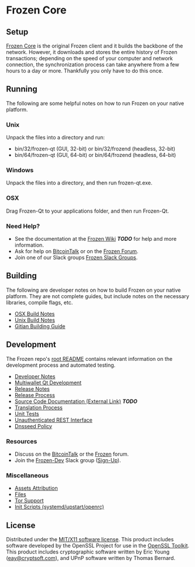 Frozen Core
=====================

Setup
---------------------
[Frozen Core](http://frozen.com/wallet) is the original Frozen client and it builds the backbone of the network. However, it downloads and stores the entire history of Frozen transactions; depending on the speed of your computer and network connection, the synchronization process can take anywhere from a few hours to a day or more. Thankfully you only have to do this once.

Running
---------------------
The following are some helpful notes on how to run Frozen on your native platform.

### Unix

Unpack the files into a directory and run:

- bin/32/frozen-qt (GUI, 32-bit) or bin/32/frozend (headless, 32-bit)
- bin/64/frozen-qt (GUI, 64-bit) or bin/64/frozend (headless, 64-bit)

### Windows

Unpack the files into a directory, and then run frozen-qt.exe.

### OSX

Drag Frozen-Qt to your applications folder, and then run Frozen-Qt.

### Need Help?

* See the documentation at the [Frozen Wiki](https://en.bitcoin.it/wiki/Main_Page) ***TODO***
for help and more information.
* Ask for help on [BitcoinTalk](https://bitcointalk.org/index.php?topic=1262920.0) or on the [Frozen Forum](http://forum.frozen.com/).
* Join one of our Slack groups [Frozen Slack Groups](https://frozen.com/slack-logins/).

Building
---------------------
The following are developer notes on how to build Frozen on your native platform. They are not complete guides, but include notes on the necessary libraries, compile flags, etc.

- [OSX Build Notes](build-osx.md)
- [Unix Build Notes](build-unix.md)
- [Gitian Building Guide](gitian-building.md)

Development
---------------------
The Frozen repo's [root README](https://github.com/Frozen-Project/Frozen/blob/master/README.md) contains relevant information on the development process and automated testing.

- [Developer Notes](developer-notes.md)
- [Multiwallet Qt Development](multiwallet-qt.md)
- [Release Notes](release-notes.md)
- [Release Process](release-process.md)
- [Source Code Documentation (External Link)](https://dev.visucore.com/bitcoin/doxygen/) ***TODO***
- [Translation Process](translation_process.md)
- [Unit Tests](unit-tests.md)
- [Unauthenticated REST Interface](REST-interface.md)
- [Dnsseed Policy](dnsseed-policy.md)

### Resources

* Discuss on the [BitcoinTalk](https://bitcointalk.org/index.php?topic=1262920.0) or the [Frozen](http://forum.frozen.com/) forum.
* Join the [Frozen-Dev](https://frozen-dev.slack.com/) Slack group ([Sign-Up](https://frozen-dev.herokuapp.com/)).

### Miscellaneous
- [Assets Attribution](assets-attribution.md)
- [Files](files.md)
- [Tor Support](tor.md)
- [Init Scripts (systemd/upstart/openrc)](init.md)

License
---------------------
Distributed under the [MIT/X11 software license](http://www.opensource.org/licenses/mit-license.php).
This product includes software developed by the OpenSSL Project for use in the [OpenSSL Toolkit](https://www.openssl.org/). This product includes
cryptographic software written by Eric Young ([eay@cryptsoft.com](mailto:eay@cryptsoft.com)), and UPnP software written by Thomas Bernard.
